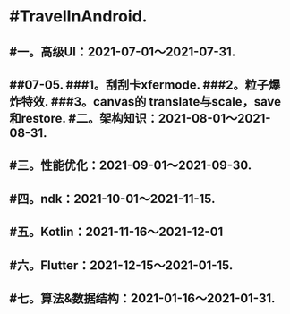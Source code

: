 #TravelInAndroid. 
=== 
#一。高级UI：2021-07-01～2021-07-31. 
---
##07-05. 
###1。刮刮卡xfermode. 
###2。粒子爆炸特效. 
###3。canvas的 translate与scale，save和restore. 
#二。架构知识：2021-08-01～2021-08-31. 
---
#三。性能优化：2021-09-01～2021-09-30. 
---
#四。ndk：2021-10-01～2021-11-15. 
---
#五。Kotlin：2021-11-16～2021-12-01  
---
#六。Flutter：2021-12-15～2021-01-15. 
---
#七。算法&数据结构：2021-01-16～2021-01-31. 
---
